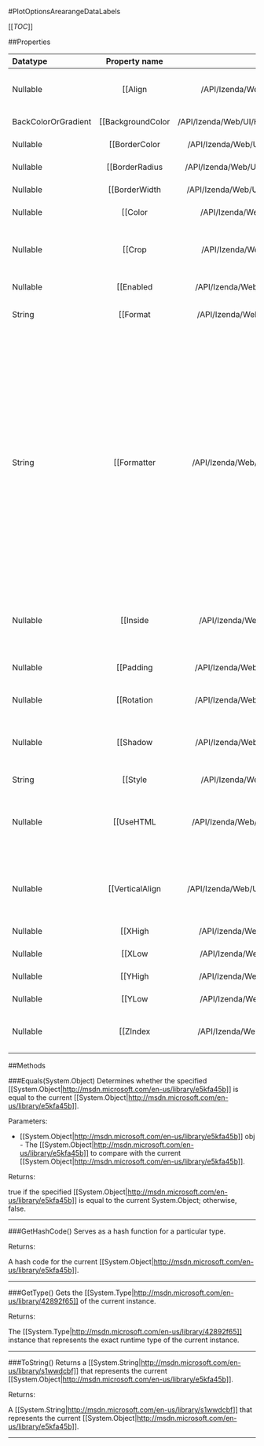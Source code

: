 #PlotOptionsArearangeDataLabels

[[_TOC_]]

##Properties

|Datatype|Property name|Property description|Default Value|
|:-------|:----------:|:-----------------:|:-----------:|
|Nullable|[[Align|/API/Izenda/Web/UI/HighCharts/Options/CodeSamples/Izenda_Web_UI_HighCharts_Options_PlotOptionsArearangeDataLabels_Align]]| The alignment of the data label compared to the point. Can be one of 'left', 'center' or 'right'. Defaults to <code>'center'</code>. Default: center |null|
|BackColorOrGradient|[[BackgroundColor|/API/Izenda/Web/UI/HighCharts/Options/CodeSamples/Izenda_Web_UI_HighCharts_Options_PlotOptionsArearangeDataLabels_BackgroundColor]]| The background color or gradient for the data label. Defaults to <code>undefined</code>. |null|
|Nullable|[[BorderColor|/API/Izenda/Web/UI/HighCharts/Options/CodeSamples/Izenda_Web_UI_HighCharts_Options_PlotOptionsArearangeDataLabels_BorderColor]]| The border color for the data label. Defaults to <code>undefined</code>. |null|
|Nullable|[[BorderRadius|/API/Izenda/Web/UI/HighCharts/Options/CodeSamples/Izenda_Web_UI_HighCharts_Options_PlotOptionsArearangeDataLabels_BorderRadius]]| The border radius in pixels for the data label. Defaults to <code>0</code>. Default: 0 |null|
|Nullable|[[BorderWidth|/API/Izenda/Web/UI/HighCharts/Options/CodeSamples/Izenda_Web_UI_HighCharts_Options_PlotOptionsArearangeDataLabels_BorderWidth]]| The border width in pixels for the data label. Defaults to <code>0</code>. Default: 0 |null|
|Nullable|[[Color|/API/Izenda/Web/UI/HighCharts/Options/CodeSamples/Izenda_Web_UI_HighCharts_Options_PlotOptionsArearangeDataLabels_Color]]| The text color for the data labels. Defaults to <code>null</code>. |null|
|Nullable|[[Crop|/API/Izenda/Web/UI/HighCharts/Options/CodeSamples/Izenda_Web_UI_HighCharts_Options_PlotOptionsArearangeDataLabels_Crop]]| Whether to hide data labels that are outside the plot area. By default, a data label only shows if the point or the data label is within the plot area. Default: true |null|
|Nullable|[[Enabled|/API/Izenda/Web/UI/HighCharts/Options/CodeSamples/Izenda_Web_UI_HighCharts_Options_PlotOptionsArearangeDataLabels_Enabled]]| Enable or disable the data labels. Defaults to <code>false</code>. Default: false |null|
|String|[[Format|/API/Izenda/Web/UI/HighCharts/Options/CodeSamples/Izenda_Web_UI_HighCharts_Options_PlotOptionsArearangeDataLabels_Format]]| A <a href="http://docs.highcharts.com/#formatting">format string</a> for the data label. Available variables are the same as for <code>formatter</code>. Default: {y} |null|
|String|[[Formatter|/API/Izenda/Web/UI/HighCharts/Options/CodeSamples/Izenda_Web_UI_HighCharts_Options_PlotOptionsArearangeDataLabels_Formatter]]| Callback JavaScript function to format the data label. Available data are:<table><tbody><tr><td><code>this.percentage</code></td><td>Stacked series and pies only. The point's percentage of the total.</td></tr><tr><td><code>this.point</code></td><td>The point object. The point name, if defined, is available through <code>this.point.name</code>.</td></tr><tr><td><code>this.series</code>:</td><td>The series object. The series name is available through <code>this.series.name</code>.</td></tr><tr><td><code>this.total</code></td><td>Stacked series only. The total value at this point's x value.</td></tr><tr><td><code>this.x</code>:</td><td>The y value.</td></tr><tr><td><code>this.y</code>:</td><td>The y value.</td></tr></tbody></table>|null|
|Nullable|[[Inside|/API/Izenda/Web/UI/HighCharts/Options/CodeSamples/Izenda_Web_UI_HighCharts_Options_PlotOptionsArearangeDataLabels_Inside]]| For points with an extent, like columns, whether to align the data label inside the box or to the actual value point. Defaults to <code>false</code> in most cases, <code>true</code> in stacked columns. |null|
|Nullable|[[Padding|/API/Izenda/Web/UI/HighCharts/Options/CodeSamples/Izenda_Web_UI_HighCharts_Options_PlotOptionsArearangeDataLabels_Padding]]| When either the <code>borderWidth</code> or the <code>backgroundColor</code> is set, this is the padding within the box. Defaults to <code>2</code>. Default: 2 |null|
|Nullable|[[Rotation|/API/Izenda/Web/UI/HighCharts/Options/CodeSamples/Izenda_Web_UI_HighCharts_Options_PlotOptionsArearangeDataLabels_Rotation]]| Text rotation in degrees. Defaults to <code>0</code>. Default: 0 |null|
|Nullable|[[Shadow|/API/Izenda/Web/UI/HighCharts/Options/CodeSamples/Izenda_Web_UI_HighCharts_Options_PlotOptionsArearangeDataLabels_Shadow]]| The shadow of the box. Works best with <code>borderWidth</code> or <code>backgroundColor</code>. Since 2.3 the shadow can be an object configuration containing <code>color</code>, <code>offsetX</code>, <code>offsetY</code>, <code>opacity</code> and <code>width</code>. Default: false |null|
|String|[[Style|/API/Izenda/Web/UI/HighCharts/Options/CodeSamples/Izenda_Web_UI_HighCharts_Options_PlotOptionsArearangeDataLabels_Style]]| Styles for the label. |null|
|Nullable|[[UseHTML|/API/Izenda/Web/UI/HighCharts/Options/CodeSamples/Izenda_Web_UI_HighCharts_Options_PlotOptionsArearangeDataLabels_UseHTML]]| Whether to use HTML to render the labels. Using HTML allows advanced formatting, images and reliable bi-directional text rendering. Note that exported images won't respect the HTML, and that HTML won't respect Z-index settings. Default: false |null|
|Nullable|[[VerticalAlign|/API/Izenda/Web/UI/HighCharts/Options/CodeSamples/Izenda_Web_UI_HighCharts_Options_PlotOptionsArearangeDataLabels_VerticalAlign]]| The vertical alignment of a data label. Can be one of <code>top</code>, <code>middle</code> or <code>bottom</code>. The default value depends on the data, for instance in a column chart, the label is above positive values and below negative values. |null|
|Nullable|[[XHigh|/API/Izenda/Web/UI/HighCharts/Options/CodeSamples/Izenda_Web_UI_HighCharts_Options_PlotOptionsArearangeDataLabels_XHigh]]| X offset of the higher data labels relative to the point value. Default: 0 |null|
|Nullable|[[XLow|/API/Izenda/Web/UI/HighCharts/Options/CodeSamples/Izenda_Web_UI_HighCharts_Options_PlotOptionsArearangeDataLabels_XLow]]| X offset of the lower data labels relative to the point value. Default: 0 |null|
|Nullable|[[YHigh|/API/Izenda/Web/UI/HighCharts/Options/CodeSamples/Izenda_Web_UI_HighCharts_Options_PlotOptionsArearangeDataLabels_YHigh]]| Y offset of the higher data labels relative to the point value. Default: -6 |null|
|Nullable|[[YLow|/API/Izenda/Web/UI/HighCharts/Options/CodeSamples/Izenda_Web_UI_HighCharts_Options_PlotOptionsArearangeDataLabels_YLow]]| Y offset of the lower data labels relative to the point value. Default: 16 |null|
|Nullable|[[ZIndex|/API/Izenda/Web/UI/HighCharts/Options/CodeSamples/Izenda_Web_UI_HighCharts_Options_PlotOptionsArearangeDataLabels_ZIndex]]| The Z index of the data labels. The default Z index puts it above the series. Use a Z index of 2 to display it behind the series. Default: 6 |null|


##Methods

###Equals(System.Object)
Determines whether the specified [[System.Object|http://msdn.microsoft.com/en-us/library/e5kfa45b]] is equal to the current [[System.Object|http://msdn.microsoft.com/en-us/library/e5kfa45b]].

Parameters: 

* [[System.Object|http://msdn.microsoft.com/en-us/library/e5kfa45b]] obj  - The [[System.Object|http://msdn.microsoft.com/en-us/library/e5kfa45b]] to compare with the current [[System.Object|http://msdn.microsoft.com/en-us/library/e5kfa45b]].





Returns:

true if the specified [[System.Object|http://msdn.microsoft.com/en-us/library/e5kfa45b]] is equal to the current System.Object; otherwise, false.


---


###GetHashCode()
 Serves as a hash function for a particular type.  





Returns:

A hash code for the current [[System.Object|http://msdn.microsoft.com/en-us/library/e5kfa45b]].


---


###GetType()
Gets the [[System.Type|http://msdn.microsoft.com/en-us/library/42892f65]] of the current instance.





Returns:

The [[System.Type|http://msdn.microsoft.com/en-us/library/42892f65]] instance that represents the exact runtime type of the current instance.


---


###ToString()
Returns a [[System.String|http://msdn.microsoft.com/en-us/library/s1wwdcbf]] that represents the current [[System.Object|http://msdn.microsoft.com/en-us/library/e5kfa45b]].





Returns:

A [[System.String|http://msdn.microsoft.com/en-us/library/s1wwdcbf]] that represents the current [[System.Object|http://msdn.microsoft.com/en-us/library/e5kfa45b]].


---


